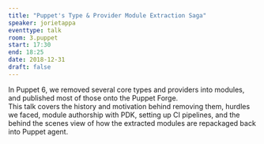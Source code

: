 ```yaml
---
title: "Puppet's Type & Provider Module Extraction Saga"
speaker: jorietappa
eventtype: talk
room: 3.puppet
start: 17:30
end: 18:25
date: 2018-12-31
draft: false
---
```


In Puppet 6, we removed several core types and providers into modules, and published most of those onto the Puppet Forge.  
This talk covers the history and motivation behind removing them, hurdles we faced, module authorship with PDK, setting up CI pipelines,
and the behind the scenes view of how the extracted modules are repackaged back into Puppet agent.  

